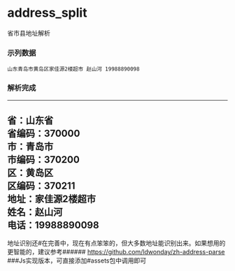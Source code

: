 # address_split
省市县地址解析


### 示列数据
```
山东青岛市黄岛区家佳源2楼超市 赵山河 19988890098
```
### 解析完成
---------------------------------
省：山东省</br>
省编码：370000</br>
市：青岛市</br>
市编码：370200</br>
区：黄岛区</br>
区编码：370211</br>
地址：家佳源2楼超市</br>
姓名：赵山河</br>
电话：19988890098</br>
----------------------

地址识别还#在完善中，现在有点笨笨的，但大多数地址能识别出来。如果想用的更智能的，建议参考###### https://github.com/ldwonday/zh-address-parse ###Js实现版本，可直接添加#assets包中调用即可
